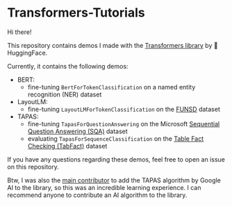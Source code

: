 # Transformers-Tutorials

Hi there!

This repository contains demos I made with the [Transformers library](https://github.com/huggingface/transformers) by 🤗 HuggingFace.

Currently, it contains the following demos:
* BERT: 
  - fine-tuning `BertForTokenClassification` on a named entity recognition (NER) dataset
* LayoutLM: 
  - fine-tuning `LayoutLMForTokenClassification` on the [FUNSD](https://guillaumejaume.github.io/FUNSD/) dataset
* TAPAS: 
  - fine-tuning `TapasForQuestionAnswering` on the Microsoft [Sequential Question Answering (SQA)](https://www.microsoft.com/en-us/download/details.aspx?id=54253) dataset
  - evaluating `TapasForSequenceClassification` on the [Table Fact Checking (TabFact)](https://tabfact.github.io/) dataset

If you have any questions regarding these demos, feel free to open an issue on this repository.

Btw, I was also the [main contributor](https://github.com/huggingface/transformers/pull/9117) to add the TAPAS algorithm by Google AI to the library, so this was an incredible learning experience. I can recommend anyone to contribute an AI algorithm to the library.
